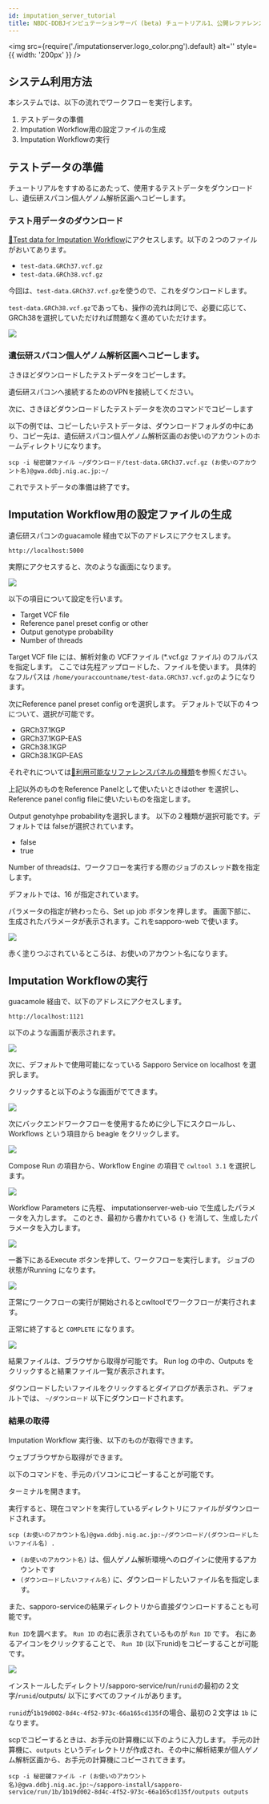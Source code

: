 ```yaml
---
id: imputation_server_tutorial
title: NBDC-DDBJインピュテーションサーバ (beta) チュートリアル1、公開レファレンスパネルを使う場合
---
```


<img
  src={require('./imputationserver.logo_color.png').default}
  alt=''
  style={{ width: '200px' }}
/>

## システム利用方法

本システムでは、以下の流れでワークフローを実行します。

1. テストデータの準備
2. Imputation Workflow用の設定ファイルの生成
3. Imputation Workflowの実行

## テストデータの準備

チュートリアルをすすめるにあたって、使用するテストデータをダウンロードし、遺伝研スパコン個人ゲノム解析区画へコピーします。

### テスト用データのダウンロード

[&#x1f517;<u>Test data for Imputation Workflow</u>](https://zenodo.org/record/6650681#.YrD-HOxBykr)にアクセスします。以下の２つのファイルがおいてあります。

- `test-data.GRCh37.vcf.gz`
- `test-data.GRCh38.vcf.gz`

今回は、`test-data.GRCh37.vcf.gz`を使うので、これをダウンロードします。

`test-data.GRCh38.vcf.gz`であっても、操作の流れは同じで、必要に応じて、GRCh38を選択していただければ問題なく進めていただけます。

![](./imputationserver.tutorial.Fig1.png)

### 遺伝研スパコン個人ゲノム解析区画へコピーします。

さきほどダウンロードしたテストデータをコピーします。

遺伝研スパコンへ接続するためのVPNを接続してください。

次に、さきほどダウンロードしたテストデータを次のコマンドでコピーします

以下の例では、コピーしたいテストデータは、ダウンロードフォルダの中にあり、コピー先は、遺伝研スパコン個人ゲノム解析区画のお使いのアカウントのホームディレクトリになります。

```
scp -i 秘密鍵ファイル ~/ダウンロード/test-data.GRCh37.vcf.gz (お使いのアカウント名)@gwa.ddbj.nig.ac.jp:~/
```

これでテストデータの準備は終了です。

## Imputation Workflow用の設定ファイルの生成

遺伝研スパコンのguacamole 経由で以下のアドレスにアクセスします。

```text
http://localhost:5000
```

実際にアクセスすると、次のような画面になります。

![](./imputationserver.tutorial.Fig2.png)

以下の項目について設定を行います。

- Target VCF file
- Reference panel preset config or other
- Output genotype probability
- Number of threads

Target VCF file には、解析対象の VCFファイル (\*.vcf.gz ファイル) のフルパスを指定します。
ここでは先程アップロードした、ファイルを使います。
具体的なフルパスは `/home/youraccountname/test-data.GRCh37.vcf.gz`のようになります。

次にReference panel preset config orを選択します。
デフォルトで以下の４つについて、選択が可能です。

- GRCh37.1KGP
- GRCh37.1KGP-EAS
- GRCh38.1KGP
- GRCh38.1KGP-EAS

それぞれについては[&#x1f517;<u>利用可能なリファレンスパネルの種類</u>](https://sc.ddbj.nig.ac.jp/advanced_guides/imputation_server/#%E5%88%A9%E7%94%A8%E5%8F%AF%E8%83%BD%E3%81%AA%E3%83%AA%E3%83%95%E3%82%A1%E3%83%AC%E3%83%B3%E3%82%B9%E3%83%91%E3%83%8D%E3%83%AB%E3%81%AE%E7%A8%AE%E9%A1%9E)を参照ください。

上記以外のものをReference Panelとして使いたいときはother を選択し、Reference panel config fileに使いたいものを指定します。

Output genotyhpe probabilityを選択します。
以下の２種類が選択可能です。デフォルトでは falseが選択されています。

- false
- true

Number of threadsは、ワークフローを実行する際のジョブのスレッド数を指定します。

デフォルトでは、16 が指定されています。

パラメータの指定が終わったら、Set up job ボタンを押します。
画面下部に、生成されたパラメータが表示されます。これをsapporo-web で使います。

![](./imputationserver.tutorial.Fig3.png)

赤く塗りつぶされているところは、お使いのアカウント名になります。

## Imputation Workflowの実行

guacamole 経由で、以下のアドレスにアクセスします。

```text
http://localhost:1121
```

以下のような画面が表示されます。

![](./imputationserver.tutorial.Fig4.png)

次に、デフォルトで使用可能になっている Sapporo Service on localhost を選択します。

クリックすると以下のような画面がでてきます。

![](./imputationserver.tutorial.Fig5.png)

次にバックエンドワークフローを使用するために少し下にスクロールし、
Workflows という項目から beagle をクリックします。

![](./imputationserver.tutorial.Fig6-2.png)

Compose Run の項目から、Workflow Engine の項目で `cwltool 3.1` を選択します。

![](./imputationserver.tutorial.Fig7.png)

Workflow Parameters に先程、 imputationserver-web-uio で生成したパラメータを入力します。
このとき、最初から書かれている `{}` を消して、生成したパラメータを入力します。

![](./imputationserver.tutorial.Fig8-2.png)

一番下にあるExecute ボタンを押して、ワークフローを実行します。
ジョブの状態がRunning になります。

![](./imputationserver.tutorial.Fig9-2.png)

正常にワークフローの実行が開始されるとcwltoolでワークフローが実行されます。

正常に終了すると `COMPLETE` になります。

![](./imputationserver.tutorial.Fig10-2.png)

結果ファイルは、ブラウザから取得が可能です。
Run log の中の、Outputs をクリックすると結果ファイル一覧が表示されます。

ダウンロードしたいファイルをクリックするとダイアログが表示され、デフォルトでは、 `~/ダウンロード` 以下にダウンロードされます。

### 結果の取得

Imputation Workflow 実行後、以下のものが取得できます。

ウェブブラウザから取得ができます。

以下のコマンドを、手元のパソコンにコピーすることが可能です。

ターミナルを開きます。

実行すると、現在コマンドを実行しているディレクトリにファイルがダウンロードされます。

```console
scp (お使いのアカウント名)@gwa.ddbj.nig.ac.jp:~/ダウンロード/(ダウンロードしたいファイル名) .
```

- `(お使いのアカウント名)` は、個人ゲノム解析環境へのログインに使用するアカウントです
- `(ダウンロードしたいファイル名)` に、ダウンロードしたいファイル名を指定します。

また、sapporo-serviceの結果ディレクトリから直接ダウンロードすることも可能です。

`Run ID`を調べます。
`Run ID` の右に表示されているものが `Run ID` です。
右にあるアイコンをクリックすることで、 `Run ID` (以下runid)をコピーすることが可能です。

![](./imputationserver.tutorial.Fig11.png)

インストールしたディレクトリ/sapporo-service/run/`runid`の最初の２文字/`runid`/outputs/ 以下にすべてのファイルがあります。

`runid`が`1b19d002-8d4c-4f52-973c-66a165cd135f`の場合、最初の２文字は `1b` になります。

scpでコピーするときは、お手元の計算機に以下のように入力します。
手元の計算機に、`outputs` というディレクトリが作成され、その中に解析結果が個人ゲノム解析区画から、お手元の計算機にコピーされてきます。

```
scp -i 秘密鍵ファイル -r (お使いのアカウント名)@gwa.ddbj.nig.ac.jp:~/sapporo-install/sapporo-service/run/1b/1b19d002-8d4c-4f52-973c-66a165cd135f/outputs outputs
```

